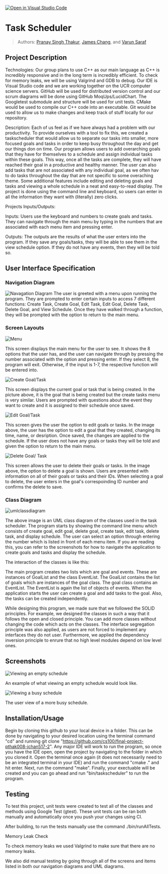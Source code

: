 [![Open in Visual Studio Code](https://classroom.github.com/assets/open-in-vscode-718a45dd9cf7e7f842a935f5ebbe5719a5e09af4491e668f4dbf3b35d5cca122.svg)](https://classroom.github.com/online_ide?assignment_repo_id=10966041&assignment_repo_type=AssignmentRepo)
# Task Scheduler
 
> Authors: [Pranay Singh Thakur](https://github.com/pranay5432), [James Chang](https://github.com/JamesChang039), and [Varun Saraf](https://github.com/varun1724)

## Project Description
Technologies:
 Our group plans to use C++ as our main language as C++ is incredibly responsive and in the long term is incredibly efficient. 
To check for memory leaks, we will be using Valgrind and GDB to debug. 
Our IDE is Visual Studio code and we are working together on the UCR computer science servers.
GitHub will be used for distributed version control and our scrum diagrams will be done using GitHub MoqUps/LucidChart. 
The Googletest submodule and structure will be used for unit tests.
CMake would be used to compile our C++ code into an executable.
Git would be used to allow us to make changes and keep track of stuff locally for our repository.

Description:
Each of us feel as if we have always had a problem with our productivity. To provide ourselves with a tool to fix this, we created a taskscheduler that would allow us to separate our tasks into smaller, more focused goals and tasks in order to keep busy throughout the day and get our things don on time. Our program allows users to add overarching goals that they have for themselves to a schedule and assign individual tasks within these goals. This way, once all the tasks are complete, they will have reached their goal in a productive and healthy manner. The user can also add tasks that are not associated with any individual goal, as we often hav to do tasks throughout the day that are not specific to some overaching theme. Some additional features include editing and deleting goals and tasks and viewing a whole schedule in a neat and easy-to-read display. The project is done using the command line and keyboard, so users can enter in all the information they want with (literally) zero clicks.

Projects Inputs/Outputs:

Inputs:
Users use the keyboard and numbers to create goals and tasks. They can navigate through the main menu by typing in the numbers that are associated with each menu item and pressing enter.

Outputs:
The outputs are the results of what the user enters into the program. If they save any goals/tasks, they will be able to see them in the view schedule option. If they do not have any events, then they will be told so.

## User Interface Specification


### Navigation Diagram
![Navagation Diagram](https://github.com/pranay5432/Task_Scheduler/assets/103800231/af7daae4-63cc-4241-bab0-a83833be654f)
The user is greeted with a menu upon running the program. They are prompted to enter certain inputs to access 7 different functions: Create Task, Create Goal, Edit Task, Edit Goal, Delete Task, Delete Goal, and View Schedule. Once they have walked through a function, they will be prompted with the option to return to the main menu.

### Screen Layouts
![Menu](https://github.com/pranay5432/Task_Scheduler/assets/103800231/247764e1-0cc9-4aa9-90ce-8728f0e45e19)


This screen displays the main menu for the user to see. It shows the 8 options that the user has, and the user can navigate through by pressing the number associated with the option and pressing enter. If they select 8, the program will exit. Otherwise, if the input is 1-7, the respective function will be entered into.


![Create Goal/Task](https://github.com/pranay5432/Task_Scheduler/assets/103800231/f3d5c486-a56b-43a4-8299-f37c42c7e765)


This screen displays the current goal or task that is being created. In the picture above, it is the goal that is being created but the create tasks menu is very similar. Users are prompted with questions about the event they want to create and it is assigned to their schedule once saved.


![Edit Goal/Task](https://github.com/pranay5432/Task_Scheduler/assets/103800231/1a25d2a5-1aa1-4896-898e-a29fe79d5d93)

This screen gives the user the option to edit goals or tasks. In the image above, the user has the option to edit a goal that they created, changing its time, name, or desription. Once saved, the changes are applied to the schedule. If the user does not have any goals or tasks they will be told and given the option to return to the main menu.

![Delete Goal/ Task](https://github.com/pranay5432/Task_Scheduler/assets/103800231/acdf5b1e-18ac-42f9-b4e2-26c57f4a3e16)

This screen allows the user to delete their goals or tasks. In the image above, the option to delete a goal is shown. Users are presented with information on all of their goals or tasks and their IDs. When selecting a goal to delete, the user enters in the goal's correspoinding ID number and confirms the delete to save. 


### Class Diagram

![umlclassdiagram](https://github.com/pranay5432/Task_Scheduler/assets/103800231/03a7a7b5-41f3-4f26-94fc-b9026dddd65a)

The above image is an UML class diagram of the classes used in the task scheduler. The program starts by showing the command line menu which consists of create goal, edit goal, delete goal, create task, edit task, delete task, and display schedule. The user can select an option through entering the number which is listed in front of each menu item. If you are reading this, you can refer to the screenshots for how to navigate the application to create goals and tasks and display the schedule.

The interaction of the classes is like this:

The main program creates two lists which are goal and events. These are instances of GoalList and the class EventList. The GoalList contains the list of goals which are instances of the goal class. The goal class contains an EventList. The EventList is again the list of objects of events. When the application starts the user can create a goal and add tasks to the goal. Also, the tasks can be created independently.

While designing this program, we made sure that we followed the SOLID principles. For example, we designed the classes in such a way that it follows the open and closed principle. You can add more classes without changing the code which acts on the classes. The interface segregation principle was also applied, as users are not forced to implement any interfaces they do not user. Furthermore, we applied the dependency inversion principle to enrure that no high level modules depend on low level ones.
 
 ## Screenshots
 ![Viewing an empty schedule](https://github.com/pranay5432/Task_Scheduler/assets/103800231/3f0e5df6-de46-4474-b70d-97bb757b3eb8)

 An example of what viewing an empty schedule would look like.
 
  ![Viewing a busy schedule](https://github.com/pranay5432/Task_Scheduler/assets/103800231/b800c56a-34c7-4980-b7ae-d507a4d427f8)
  
  The user view of a more busy schedule.
 
 ## Installation/Usage

Begin by cloning this github to your local device in a folder. This can be done by navigating to your desired location using the terminal command "cd" and running git clone "https://github.com/cs100/final-project-pthak008-jchan517-2". Any major IDE will work to run the program, so once you have the IDE open, open the project by navigating to the folder in which you cloned it. Open the terminal once again (it does not necessarily need to be an integrated terminal in your IDE) and run the command "cmake ." and hit enter. Next, run the command "make". Finally, your exectuable will be created and you can go ahead and run "bin/taskscheduler" to run the program.


 ## Testing
 
 To test this project, unit tests were created to test all of the classes and methods using Google Test (gtest). These unit tests can be ran both manually and automatically once you push your changes using CI.
 
 After building, to run the tests manually use the command ./bin/runAllTests.
 
 Memory Leak Check
 
 To check memory leaks we used Valgrind to make sure that there are no memory leaks.
 
 We also did manual testing by going through all of the screens and items listed in both our navigation diagrams and UML diagrams.
 

